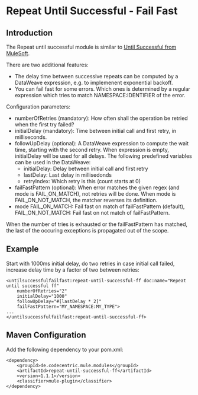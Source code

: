 # Repeat Until Successful - Fail Fast

## Introduction

The Repeat until successful module is similar to [Until Successful from MuleSoft](https://docs.mulesoft.com/mule-runtime/4.4/until-successful-scope). 

There are two additional features:
* The delay time between successive repeats can be computed by a DataWeave expression, e.g. to implemenent exponential backoff.
* You can fail fast for some errors. Which ones is determined by a regular expression which tries to match NAMESPACE:IDENTIFIER of the error.

Configuration parameters:
* numberOfRetries (mandatory): How often shall the operation be retried when the first try failed?
* initialDelay (mandatory): Time between initial call and first retry, in milliseconds.
* followUpDelay (optional): A DataWeave expression to compute the wait time, starting with the second retry. 
When expression is empty, initialDelay will be used for all delays.
The following predefined variables can be used in the DataWeave:
  * initialDelay: Delay between initial call and first retry
  * lastDelay: Last delay in millisedonds
  * retryIndex: Which retry is this (count starts at 0)
* failFastPattern (optional): When error matches the given regex (and mode is FAIL_ON_MATCH), not retries will be done.
  When mode is FAIL_ON_NOT_MATCH, the matcher reverses its definition.
* mode FAIL_ON_MATCH: Fail fast on match of failFastPattern (default), FAIL_ON_NOT_MATCH: Fail fast on not match of failFastPattern.

When the number of tries is exhausted or the failFastPattern has matched, the last of the occuring exceptions is propagated out of the scope.

## Example

Start with 1000ms initial delay, do two retries in case initial call failed, increase delay time by a factor of two between retries:

```
<untilsuccessfulfailfast:repeat-until-successful-ff doc:name="Repeat until successful ff" 
	numberOfRetries="2" 
	initialDelay="1000" 
	followUpDelay="#[lastDelay * 2]" 
	failFastPattern="MY_NAMESPACE:MY_TYPE">
...
</untilsuccessfulfailfast:repeat-until-successful-ff>
```

## Maven Configuration

Add the following dependency to your pom.xml:

```
<dependency>
	<groupId>de.codecentric.mule.modules</groupId>
	<artifactId>repeat-until-successful-ff</artifactId>
	<version>1.1.1</version>
	<classifier>mule-plugin</classifier>
</dependency>
```
